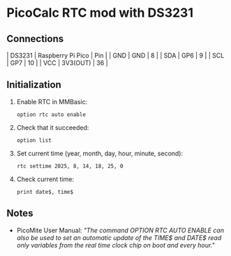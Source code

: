 # PicoCalc RTC mod with DS3231

## Connections

| DS3231 | Raspberry Pi Pico | Pin |
| GND    | GND               |   8 |
| SDA    | GP6               |   9 |
| SCL    | GP7               |  10 |
| VCC    | 3V3(OUT)          |  36 |

## Initialization

1. Enable RTC in MMBasic:
    ```
    option rtc auto enable
    ```
1. Check that it succeeded:
    ```
    option list
    ```
1. Set current time (year, month, day, hour, minute, second):
    ```
    rtc settime 2025, 8, 14, 18, 25, 0
    ```
1. Check current time:
    ```
    print date$, time$
    ```

## Notes

* PicoMite User Manual: *"The command OPTION RTC AUTO ENABLE can also be used to set an automatic update of the TIME$ and DATE$ read only variables from the real time clock chip on boot and every hour."*
